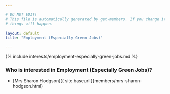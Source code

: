 ```yaml
---

# DO NOT EDIT!
# This file is automatically generated by get-members. If you change it, bad
# things will happen.

layout: default
title: "Employment (Especially Green Jobs)"

---
```


{% include interests/employment-especially-green-jobs.md %}

### Who is interested in Employment (Especially Green Jobs)?


* [Mrs Sharon Hodgson]({ site.baseurl }}members/mrs-sharon-hodgson.html)
